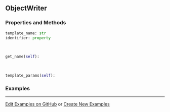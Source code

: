 ## <a id="Peeves.Doc.Writers.ObjectWriter">ObjectWriter</a>


### Properties and Methods
```python
template_name: str
identifier: property
```
<a id="Peeves.Doc.Writers.ObjectWriter.get_name">&nbsp;</a>
```python
get_name(self): 
```

<a id="Peeves.Doc.Writers.ObjectWriter.template_params">&nbsp;</a>
```python
template_params(self): 
```

### Examples


___

[Edit Examples on GitHub](https://github.com/McCoyGroup/References/edit/gh-pages/Documentation/examples/Peeves/Doc/Writers/ObjectWriter.md) or 
[Create New Examples](https://github.com/McCoyGroup/References/new/gh-pages/?filename=Documentation/examples/Peeves/Doc/Writers/ObjectWriter.md)
